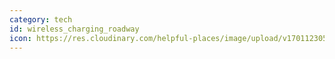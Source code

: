 ```yaml
---
category: tech
id: wireless_charging_roadway
icon: https://res.cloudinary.com/helpful-places/image/upload/v1701123052/Screen_Shot_2023-11-23_at_7.32.11_PM_zbym0j.png
---
```


